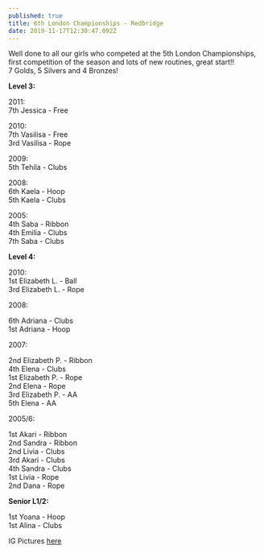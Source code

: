 ```yaml
---
published: true
title: 6th London Championships - Redbridge
date: 2019-11-17T12:30:47.092Z
---
```

Well done to all our girls who competed at the 5th London Championships, first competition of the season and lots of new routines, great start!! \
7 Golds, 5 Silvers and 4 Bronzes!

**Level 3:**

2011:\
7th Jessica - Free

2010:\
7th Vasilisa - Free\
3rd Vasilisa - Rope

2009:\
5th Tehila - Clubs

2008:\
6th Kaela - Hoop\
5th Kaela - Clubs

2005:\
4th Saba - Ribbon\
4th Emilia - Clubs\
7th Saba - Clubs

**Level 4:**

2010:\
1st Elizabeth L. - Ball\
3rd Elizabeth L. - Rope

2008:

6th Adriana - Clubs\
1st Adriana - Hoop

2007:

2nd Elizabeth P. - Ribbon\
4th Elena - Clubs\
1st Elizabeth P. - Rope\
2nd Elena - Rope\
3rd Elizabeth P. - AA\
5th Elena - AA

2005/6:

1st Akari - Ribbon\
2nd Sandra - Ribbon\
2nd Livia - Clubs\
3rd Akari - Clubs\
4th Sandra - Clubs\
1st Livia - Rope\
2nd Dana - Rope

**Senior L1/2:**

1st Yoana - Hoop\
1st Alina - Clubs

IG Pictures [here](https://www.instagram.com/p/B5ASYxOhZlu/)
